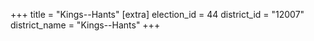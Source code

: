 +++
title = "Kings--Hants"
[extra]
election_id = 44
district_id = "12007"
district_name = "Kings--Hants"
+++
